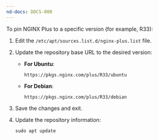 ```yaml
---
nd-docs: DOCS-000
---
```


To pin NGINX Plus to a specific version (for example, R33):

1. Edit the `/etc/apt/sources.list.d/nginx-plus.list` file.
1. Update the repository base URL to the desired version:

   - **For Ubuntu**:
     ```shell
     https://pkgs.nginx.com/plus/R33/ubuntu
     ```

   - **For Debian**:
     ```shell
     https://pkgs.nginx.com/plus/R33/debian
     ```

3. Save the changes and exit.

4. Update the repository information:

    ```shell
    sudo apt update
    ```
